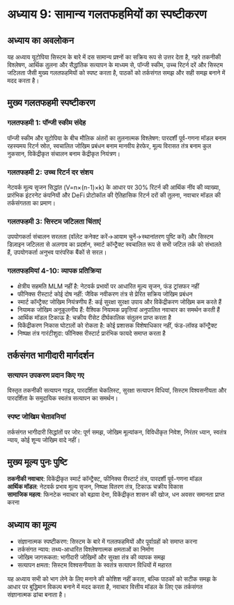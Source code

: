 # अध्याय 9: सामान्य गलतफहमियों का स्पष्टीकरण

## अध्याय का अवलोकन

यह अध्याय यूटोपिया सिस्टम के बारे में दस सामान्य प्रश्नों का सक्रिय रूप से उत्तर देता है, गहरे तकनीकी विश्लेषण, आर्थिक तुलना और सैद्धांतिक सत्यापन के माध्यम से, पॉन्जी स्कीम, उच्च रिटर्न दरें और सिस्टम जटिलता जैसी मुख्य गलतफहमियों को स्पष्ट करता है, पाठकों को तर्कसंगत समझ और सही समझ बनाने में मदद करता है।

## मुख्य गलतफहमी स्पष्टीकरण

### गलतफहमी 1: पॉन्जी स्कीम संदेह

पॉन्जी स्कीम और यूटोपिया के बीच मौलिक अंतरों का तुलनात्मक विश्लेषण: पारदर्शी पूर्व-गणना मॉडल बनाम रहस्यमय रिटर्न स्रोत, स्वचालित जोखिम प्रबंधन बनाम मानवीय हेरफेर, मूल्य विरासत तंत्र बनाम कुल नुकसान, विकेंद्रीकृत संचालन बनाम केंद्रीकृत नियंत्रण।

### गलतफहमी 2: उच्च रिटर्न दर संशय

नेटवर्क मूल्य सृजन सिद्धांत (V=n×(n-1)×k) के आधार पर 30% रिटर्न की आर्थिक नींव की व्याख्या, प्रारंभिक इंटरनेट कंपनियों और DeFi प्रोटोकॉल की ऐतिहासिक रिटर्न दरों की तुलना, नवाचार मॉडल की तर्कसंगतता का प्रमाण।

### गलतफहमी 3: सिस्टम जटिलता चिंताएं

उपयोगकर्ता संचालन सरलता (वॉलेट कनेक्ट करें→आयाम चुनें→स्थानांतरण पुष्टि करें) और सिस्टम डिज़ाइन जटिलता से अलगाव का प्रदर्शन, स्मार्ट कॉन्ट्रैक्ट स्वचालित रूप से सभी जटिल तर्क को संभालते हैं, उपयोगकर्ता अनुभव पारंपरिक बैंकों से सरल।

### गलतफहमियां 4-10: व्यापक प्रतिक्रिया

- क्षेत्रीय सहमति MLM नहीं है: नेटवर्क प्रभावों पर आधारित मूल्य सृजन, फंड ट्रांसफर नहीं
- फीनिक्स रीस्टार्ट कोई दोष नहीं: जैविक नवीकरण तंत्र से प्रेरित सक्रिय जोखिम प्रबंधन
- स्मार्ट कॉन्ट्रैक्ट जोखिम नियंत्रणीय हैं: कई सुरक्षा सुरक्षा उपाय और विकेंद्रीकरण जोखिम कम करते हैं
- नियामक जोखिम अनुकूलनीय हैं: वैश्विक नियामक प्रवृत्तियां अनुपालित नवाचार का समर्थन करती हैं
- आर्थिक मॉडल टिकाऊ है: चक्रीय रीसेट दीर्घकालिक संतुलन प्राप्त करता है
- विकेंद्रीकरण निकास घोटालों को रोकता है: कोई प्रशासक विशेषाधिकार नहीं, फंड-लॉक्ड कॉन्ट्रैक्ट
- निष्पक्ष तंत्र गारंटीशुदा: फीनिक्स रीस्टार्ट प्रारंभिक फायदे समाप्त करता है

## तर्कसंगत भागीदारी मार्गदर्शन

### सत्यापन उपकरण प्रदान किए गए

विस्तृत तकनीकी सत्यापन गाइड, पारदर्शिता चेकलिस्ट, सुरक्षा सत्यापन विधियां, सिस्टम विश्वसनीयता और पारदर्शिता के समुदायिक स्वतंत्र सत्यापन का समर्थन।

### स्पष्ट जोखिम चेतावनियां

तर्कसंगत भागीदारी सिद्धांतों पर जोर: पूर्ण समझ, जोखिम मूल्यांकन, विविधीकृत निवेश, निरंतर ध्यान, स्वतंत्र न्याय, कोई शून्य जोखिम वादे नहीं।

## मुख्य मूल्य पुनः पुष्टि

**तकनीकी नवाचार**: विकेंद्रीकृत स्मार्ट कॉन्ट्रैक्ट, फीनिक्स रीस्टार्ट तंत्र, पारदर्शी पूर्व-गणना मॉडल  
**आर्थिक मॉडल**: नेटवर्क प्रभाव मूल्य सृजन, निष्पक्ष वितरण तंत्र, टिकाऊ चक्रीय विकास  
**सामाजिक महत्व**: फिनटेक नवाचार को बढ़ावा देना, विकेंद्रीकृत शासन की खोज, धन अवसर समानता प्राप्त करना

## अध्याय का मूल्य

- संज्ञानात्मक स्पष्टीकरण: सिस्टम के बारे में गलतफहमियों और पूर्वाग्रहों को समाप्त करना
- तर्कसंगत न्याय: तथ्य-आधारित विश्लेषणात्मक क्षमताओं का निर्माण
- जोखिम जागरूकता: भागीदारी जोखिमों और सुरक्षा तंत्र की व्यापक समझ
- सत्यापन क्षमता: सिस्टम विश्वसनीयता के स्वतंत्र सत्यापन विधियों में महारत

यह अध्याय सभी को भाग लेने के लिए मनाने की कोशिश नहीं करता, बल्कि पाठकों को सटीक समझ के आधार पर बुद्धिमान विकल्प बनाने में मदद करता है, नवाचार वित्तीय मॉडल के लिए एक तर्कसंगत संज्ञानात्मक ढांचा बनाता है।
